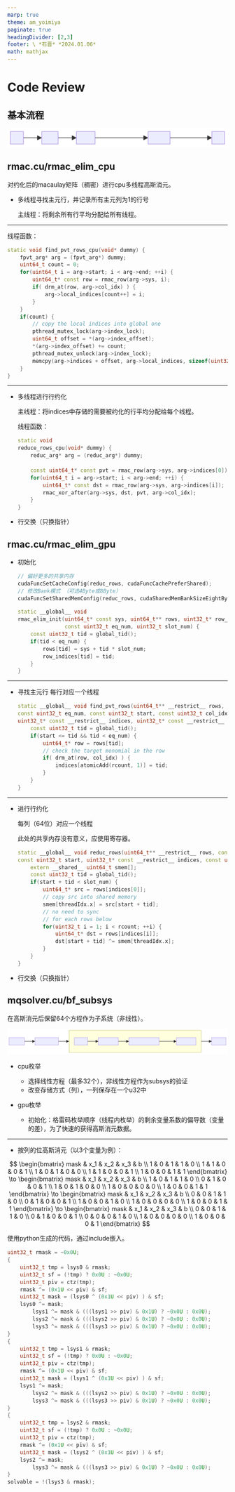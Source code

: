 ```yaml
---
marp: true
theme: am_yoimiya
paginate: true
headingDivider: [2,3]
footer: \ *石晋* *2024.01.06*
math: mathjax
---
```


# Code Review

<!-- _class: cover_a-->
<!-- _paginate: "" -->
<!-- _footer: "" -->

## 基本流程

![diagram](./MScThesis_2017_MQGPU_CR_marp_mmd-1.svg)

## rmac.cu/rmac_elim_cpu

对约化后的macaulay矩阵（稠密）进行cpu多线程高斯消元。

- 多线程寻找主元行，并记录所有主元列为1的行号

  主线程：将剩余所有行平均分配给所有线程。

---

  线程函数：

  ```c++
  static void find_pvt_rows_cpu(void* dummy) {
      fpvt_arg* arg = (fpvt_arg*) dummy;
      uint64_t count = 0;
      for(uint64_t i = arg->start; i < arg->end; ++i) {
          uint64_t* const row = rmac_row(arg->sys, i);
          if( drm_at(row, arg->col_idx) ) {
              arg->local_indices[count++] = i;
          }
      }
      if(count) {
          // copy the local indices into global one
          pthread_mutex_lock(arg->index_lock);
          uint64_t offset = *(arg->index_offset);
          *(arg->index_offset) += count;
          pthread_mutex_unlock(arg->index_lock);
          memcpy(arg->indices + offset, arg->local_indices, sizeof(uint32_t) * count);
      }
  }
  ```
  
---

- 多线程进行行约化

  主线程：将indices中存储的需要被约化的行平均分配给每个线程。

  线程函数：

  ```c++
  static void
  reduce_rows_cpu(void* dummy) {
      reduc_arg* arg = (reduc_arg*) dummy;
  
      const uint64_t* const pvt = rmac_row(arg->sys, arg->indices[0]);
      for(uint64_t i = arg->start; i < arg->end; ++i) {
          uint64_t* const dst = rmac_row(arg->sys, arg->indices[i]);
          rmac_xor_after(arg->sys, dst, pvt, arg->col_idx);
      }
  }
  ```

- 行交换（只换指针）

## rmac.cu/rmac_elim_gpu

- 初始化

  ```c++
  // 偏好更多的共享内存
  cudaFuncSetCacheConfig(reduc_rows, cudaFuncCachePreferShared);
  // 修改Bank模式 （可选4Byte或8Byte）
  cudaFuncSetSharedMemConfig(reduc_rows, cudaSharedMemBankSizeEightByte);
  ```

  ```c++
  static __global__ void
  rmac_elim_init(uint64_t* const sys, uint64_t** rows, uint32_t* row_indices,
                 const uint32_t eq_num, uint32_t slot_num) {
      const uint32_t tid = global_tid();
      if(tid < eq_num) {
          rows[tid] = sys + tid * slot_num;
          row_indices[tid] = tid;
      }
  }
  ```

---

- 寻找主元行
  每行对应一个线程

  ```c++
  static __global__ void find_pvt_rows(uint64_t** __restrict__ rows, 
  const uint32_t eq_num, const uint32_t start, const uint32_t col_idx, 
  uint32_t* const __restrict__ indices, uint32_t* const __restrict__ rcount) {
      const uint32_t tid = global_tid();
      if(start <= tid && tid < eq_num) {
          uint64_t* row = rows[tid];
          // check the target monomial in the row
          if( drm_at(row, col_idx) ) {
              indices[atomicAdd(rcount, 1)] = tid;
          }
      }
  }
  ```

---

- 进行行约化

  每列（64位）对应一个线程

  此处的共享内存没有意义，应使用寄存器。

  ```c++
  static __global__ void reduc_rows(uint64_t** __restrict__ rows, const uint32_t slot_num, 
  const uint32_t start, uint32_t* const __restrict__ indices, const uint32_t rcount) {
      extern __shared__ uint64_t smem[];
      const uint32_t tid = global_tid();
      if(start + tid < slot_num) {
          uint64_t* src = rows[indices[0]];
          // copy src into shared memory
          smem[threadIdx.x] = src[start + tid];
          // no need to sync
          // for each rows below
          for(uint32_t i = 1; i < rcount; ++i) {
              uint64_t* dst = rows[indices[i]];
              dst[start + tid] ^= smem[threadIdx.x];
          }
      }
  }
  ```

- 行交换（只换指针）

## mqsolver.cu/bf_subsys

在高斯消元后保留64个方程作为子系统（非线性）。

![diagram](./MScThesis_2017_MQGPU_CR_marp_mmd-2.svg)

- cpu枚举

  - 选择线性方程（最多32个），非线性方程作为subsys的验证
  - 改变存储方式（列），一列保存在一个u32中

- gpu枚举

  - 初始化：格雷码枚举顺序（线程内枚举）的剩余变量系数的偏导数（变量的差），为了快速的获得高斯消元数据。

---

- 按列的位高斯消元（以3个变量为例）：

$$
\begin{bmatrix}
mask & x_1 & x_2 & x_3 & b \\
1 & 0 & 1 & 1 & 0 \\
1 & 1 & 0 & 0 & 1 \\
1 & 0 & 1 & 0 & 0 \\
1 & 1 & 0 & 0 & 1 \\
1 & 0 & 0 & 1 & 1
\end{bmatrix}
\to
\begin{bmatrix}
mask & x_1 & x_2 & x_3 & b \\
1 & 0 & 1 & 1 & 0 \\
0 & 1 & 0 & 0 & 1 \\
1 & 0 & 1 & 0 & 0 \\
1 & 0 & 0 & 0 & 0 \\
1 & 0 & 0 & 1 & 1
\end{bmatrix}
\to
\begin{bmatrix}
mask & x_1 & x_2 & x_3 & b \\
0 & 0 & 1 & 1 & 0 \\
0 & 1 & 0 & 0 & 1 \\
1 & 0 & 0 & 1 & 0 \\
1 & 0 & 0 & 0 & 0 \\
1 & 0 & 0 & 1 & 1
\end{bmatrix}
\to
\begin{bmatrix}
mask & x_1 & x_2 & x_3 & b \\
0 & 0 & 1 & 1 & 0 \\
0 & 1 & 0 & 0 & 1 \\
0 & 0 & 0 & 1 & 0 \\
1 & 0 & 0 & 0 & 0 \\
1 & 0 & 0 & 0 & 1
\end{bmatrix}
$$

使用python生成的代码，通过include嵌入。

```c++
uint32_t rmask = ~0x0U;
{
    uint32_t tmp = lsys0 & rmask;
    uint32_t sf = (!tmp) ? 0x0U : ~0x0U;
    uint32_t piv = ctz(tmp);
    rmask ^= (0x1U << piv) & sf;
    uint32_t mask = (lsys0 ^ (0x1U << piv) ) & sf;
    lsys0 ^= mask;
        lsys1 ^= mask & (((lsys1 >> piv) & 0x1U) ? ~0x0U : 0x0U);
        lsys2 ^= mask & (((lsys2 >> piv) & 0x1U) ? ~0x0U : 0x0U);
        lsys3 ^= mask & (((lsys3 >> piv) & 0x1U) ? ~0x0U : 0x0U);
}
{
    uint32_t tmp = lsys1 & rmask;
    uint32_t sf = (!tmp) ? 0x0U : ~0x0U;
    uint32_t piv = ctz(tmp);
    rmask ^= (0x1U << piv) & sf;
    uint32_t mask = (lsys1 ^ (0x1U << piv) ) & sf;
    lsys1 ^= mask;
        lsys2 ^= mask & (((lsys2 >> piv) & 0x1U) ? ~0x0U : 0x0U);
        lsys3 ^= mask & (((lsys3 >> piv) & 0x1U) ? ~0x0U : 0x0U);
}
{
    uint32_t tmp = lsys2 & rmask;
    uint32_t sf = (!tmp) ? 0x0U : ~0x0U;
    uint32_t piv = ctz(tmp);
    rmask ^= (0x1U << piv) & sf;
    uint32_t mask = (lsys2 ^ (0x1U << piv) ) & sf;
    lsys2 ^= mask;
        lsys3 ^= mask & (((lsys3 >> piv) & 0x1U) ? ~0x0U : 0x0U);
}
solvable = !(lsys3 & rmask);
```
